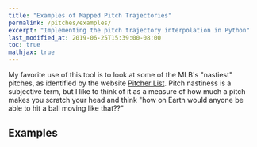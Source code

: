 ```yaml
---
title: "Examples of Mapped Pitch Trajectories"
permalink: /pitches/examples/
excerpt: "Implementing the pitch trajectory interpolation in Python"
last_modified_at: 2019-06-25T15:39:00-08:00
toc: true
mathjax: true
---
```

My favorite use of this tool is to look at some of the MLB's "nastiest" pitches, as identified by the website [Pitcher List](https://www.pitcherlist.com/category/gifs/nastiest-pitches/). Pitch nastiness is a subjective term, but I like to think of it as a measure of how much a pitch makes you scratch your head and think "how on Earth would anyone be able to hit a ball moving like that??"

## Examples


